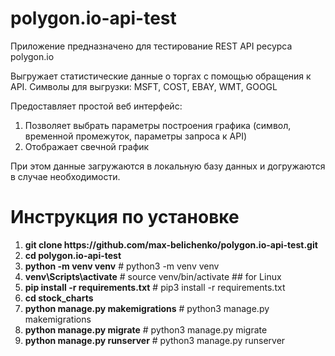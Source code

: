 # polygon.io-api-test

Приложение предназначено для тестирование REST API ресурса polygon.io

Выгружает статистические данные о торгах с помощью обращения к API.
Символы для выгрузки:   MSFT, COST, EBAY, WMT, GOOGL

Предоставляет простой веб интерфейс:
1. Позволяет выбрать параметры построения графика (символ, временной промежуток, параметры запроса к API)
2. Отображает свечной график

При этом данные загружаются в локальную базу данных и догружаются в случае необходимости. 

<h1>Инструкция по установке</h1>

<ol>
  <li><b>git clone https://github.com/max-belichenko/polygon.io-api-test.git</b></li>
<li><b>cd polygon.io-api-test</b></li>
<li><b>python -m venv venv</b>		# python3 -m venv venv</li>
<li><b>venv\Scripts\activate</b>	# source venv/bin/activate	## for Linux</li>
<li><b>pip install -r requirements.txt</b>	# pip3 install -r requirements.txt</li>
<li><b>cd stock_charts</b></li>
<li><b>python manage.py makemigrations</b> # python3 manage.py makemigrations</li>
<li><b>python manage.py migrate</b>  # python3 manage.py migrate</li>
<li><b>python manage.py runserver</b>  # python3 manage.py runserver</li>
</ol>
